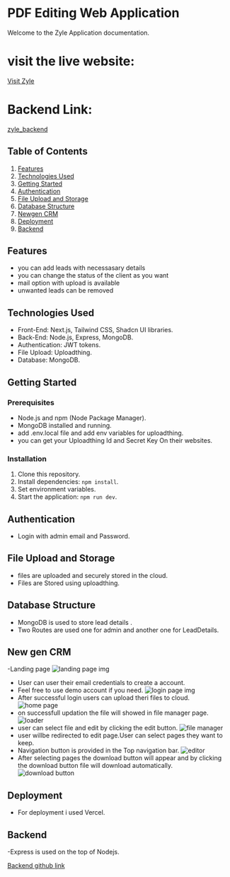 # PDF Editing Web Application

Welcome to the Zyle Application documentation. 

# visit the live website:
[Visit Zyle](https://zyle.vercel.app/)

# Backend Link:
[zyle_backend](https://github.com/SARATHKUMAR-T/zyle_backend)

## Table of Contents

1. [Features](#features)
2. [Technologies Used](#technologies-used)
3. [Getting Started](#getting-started)
4. [Authentication](#authentication)
5. [File Upload and Storage](#file-upload-and-storage)
6. [Database Structure](#database-structure)
7. [Newgen CRM](#newgen-crm)
8. [Deployment](#deployment)
9. [Backend](#backend)

  


## Features<a name="features"></a>

- you can add leads with necessasary details
- you can change the status of the client as you want
- mail option with upload is available
- unwanted leads can be removed
  


## Technologies Used<a name="technologies-used"></a>

- Front-End: Next.js, Tailwind CSS, Shadcn UI libraries.
- Back-End: Node.js, Express, MongoDB.
- Authentication: JWT tokens.
- File Upload: Uploadthing.
- Database: MongoDB.

## Getting Started<a name="getting-started"></a>

### Prerequisites<a name="prerequisites"></a>

- Node.js and npm (Node Package Manager).
- MongoDB installed and running.
- add .env.local file and add env variables for uploadthing.
- you can get your Uploadthing Id and Secret Key On their websites.

### Installation<a name="installation"></a>

1. Clone this repository.
2. Install dependencies: `npm install`.
3. Set environment variables.
4. Start the application: `npm run dev`.

## Authentication<a name="authentication"></a>

- Login with admin email and Password.


## File Upload and Storage<a name="file-upload-and-storage"></a>

- files are uploaded and securely stored in the cloud.
- Files are Stored using uploadthing.

## Database Structure<a name="database-structure"></a>

- MongoDB is used to store lead details .
- Two Routes are used one for admin and another one for LeadDetails.

## New gen CRM<a name="newgen-crm"></a>

-Landing page
![landing page img](https://i.imgur.com/P69UxMU.png)
- User can user their email credentials to create a account.
- Feel free to use demo account if you need.
  ![login page img](https://i.imgur.com/4auZDCv.png)
- After successful login users can upload theri files to cloud.
  ![home page](https://i.imgur.com/CT24ijJ.png)
- on successfull updation the file will showed in file manager page.
  ![loader](https://i.imgur.com/mwjnxmc.png)
- user can select file and edit by clicking the edit button.
  ![file manager](https://i.imgur.com/pAkwlZc.png)
- user willbe redirected to edit page.User can select pages they want to keep.
- Navigation button is provided in the Top navigation bar.
  ![editor](https://i.imgur.com/ULpnE5r.png)
- After selecting pages the download button will appear and by clicking the download button file will download automatically.
  ![download button](https://i.imgur.com/isrU4GC.png)

## Deployment<a name="deployment"></a>

- For deployment i used Vercel.

## Backend <a name="backend"></a>

-Express is used on the top of Nodejs.

[Backend github link](https://github.com/SARATHKUMAR-T/zyle_backend)



